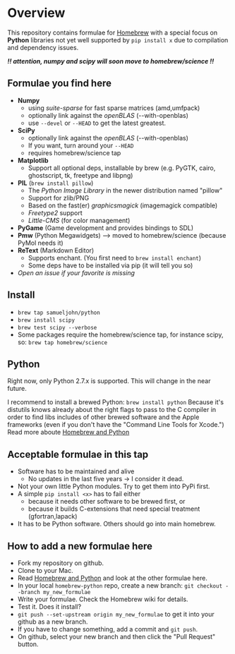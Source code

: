 # Overview #

This repository contains formulae for [Homebrew](http://mxcl.github.com/homebrew/) with a special focus on **Python** libraries not yet well supported by `pip install x` due to compilation and dependency issues.

***!! attention, numpy and scipy will soon move to homebrew/science !!***

## Formulae you find here ##

*   **Numpy**
    -   using *suite-sparse* for fast sparse matrices (amd,umfpack)
    -   optionally link against the *openBLAS* (--with-openblas)
    -   use `--devel` or `--HEAD` to get the latest greatest.
*   **SciPy**
    -   optionally link against the *openBLAS* (--with-openblas)
    -   If you want, turn around your `--HEAD`
    -   requires homebrew/science tap
*   **Matplotlib**
    -   Support all optional deps, installable by brew
        (e.g. PyGTK, cairo, ghostscript, tk, freetype and libpng)
*   **PIL** (`brew install pillow`)
    -   The *Python Image Library* in the newer distribution named "pillow"
    -   Support for zlib/PNG
    -   Based on the fast(er) *graphicsmagick* (imagemagick compatible)
    -   *Freetype2* support
    -   *Little-CMS* (for color management)
*   **PyGame** (Game development and provides bindings to SDL)
*   **Pmw** (Python Megawidgets)
    --> moved to homebrew/science (because PyMol needs it)
*   **ReText** (Markdown Editor)
    -   Supports enchant. (You first need to `brew install enchant`)
    -   Some deps have to be installed via pip (it will tell you so)
*   _Open an issue if your favorite is missing_


## Install ##

*   `brew tap samueljohn/python`
*   `brew install scipy`
*   `brew test scipy --verbose`
*   Some packages require the homebrew/science tap, for instance scipy, so: `brew tap homebrew/science`


## Python ##

Right now, only Python 2.7.x is supported. This will change in the near future.

I recommend to install a brewed Python: `brew install python`
Because it's distutils knows already about the right flags to pass to the C compiler in order to find libs includes of other brewed software and the Apple frameworks (even if you don't have the "Command Line Tools for Xcode.")
Read more aboute [Homebrew and Python][1]


## Acceptable formulae in this tap ##

*   Software has to be maintained and alive
    -   No updates in the last five years -> I consider it dead.
*   Not your own little Python modules. Try to get them into PyPi first.
*   A simple `pip install <x>` has to fail either
    -   because it needs other software to be brewed first, or
    -   because it builds C-extensions that need special treatment
        (gfortran,lapack)
*   It has to be Python software. Others should go into main homebrew.


## How to add a new formulae here ##

*   Fork my repository on github.
*   Clone to your Mac.
*   Read [Homebrew and Python][1] and look at the other formulae here.
*   In your local `homebrew-python` repo, create a new branch:
    `git checkout --branch my_new_formulae`
*   Write your formulae. Check the Homebrew wiki for details.
*   Test it. Does it install?
*   `git push --set-upstream origin my_new_formulae`
    to get it into your github as a new branch.
*   If you have to change something, add a commit and `git push`.
*   On github, select your new branch and then click the
    "Pull Request" button.


[1]: https://github.com/mxcl/homebrew/wiki/Homebrew-and-Python
